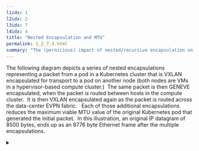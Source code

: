 ```yaml
---
l1idx: 1
l2idx: 2
l3idx: 7
l4idx: 4
title: "Nested Encapsulation and MTU"
permalink: 1_2_7_4.html
summary: "The (pernicious) impact of nested/recursive encapsulation on effective MTU."
---
```


The following diagram depicts a series of nested encapsulations representing a packet from a pod in a Kubernetes cluster that is VXLAN encapsulated for transport to a pod on another node (both nodes are VMs in a hypervisor-based compute cluster.)  The same packet is then GENEVE encapsulated, when the packet is routed between hosts in the compute cluster.  It is then VXLAN encapsulated again as the packet is routed across the data-center EVPN fabric.   Each of those additional encapsulations reduces the maximum viable MTU value of the original Kubernetes pod that generated the initial packet.  In this illustration, an original IP datagram of 8500 bytes, ends up as an 8776 byte Ethernet frame after the multiple encapsulations.

<details markdown=block>
<summary markdown=span></summary>
[![image](./mtu-mani-diag-3.drawio.svg){:class="img-fluid"}](./pages/1/2%20(mtu-manifesto)/mtu-mani-diag-3.drawio.svg){:target="_blank"}
</details>
